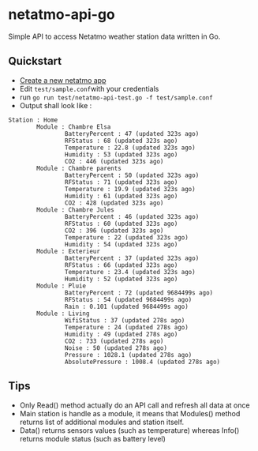 # netatmo-api-go
Simple API to access Netatmo weather station data written in Go.

## Quickstart

- [Create a new netatmo app](https://dev.netatmo.com/dev/createapp)
- Edit ```test/sample.conf```with your credentials
- run ```go run test/netatmo-api-test.go -f test/sample.conf```
- Output shall look like :
```
Station : Home               
        Module : Chambre Elsa                              
                BatteryPercent : 47 (updated 323s ago)     
                RFStatus : 68 (updated 323s ago)           
                Temperature : 22.8 (updated 323s ago)      
                Humidity : 53 (updated 323s ago)           
                CO2 : 446 (updated 323s ago)               
        Module : Chambre parents                           
                BatteryPercent : 50 (updated 323s ago)     
                RFStatus : 71 (updated 323s ago)           
                Temperature : 19.9 (updated 323s ago)      
                Humidity : 61 (updated 323s ago)           
                CO2 : 428 (updated 323s ago)               
        Module : Chambre Jules                             
                BatteryPercent : 46 (updated 323s ago)     
                RFStatus : 60 (updated 323s ago)           
                CO2 : 396 (updated 323s ago)               
                Temperature : 22 (updated 323s ago)        
                Humidity : 54 (updated 323s ago)           
        Module : Exterieur   
                BatteryPercent : 37 (updated 323s ago)     
                RFStatus : 66 (updated 323s ago)           
                Temperature : 23.4 (updated 323s ago)      
                Humidity : 52 (updated 323s ago)           
        Module : Pluie       
                BatteryPercent : 72 (updated 9684499s ago)
                RFStatus : 54 (updated 9684499s ago)       
                Rain : 0.101 (updated 9684499s ago)        
        Module : Living      
                WifiStatus : 37 (updated 278s ago)         
                Temperature : 24 (updated 278s ago)        
                Humidity : 49 (updated 278s ago)           
                CO2 : 733 (updated 278s ago)               
                Noise : 50 (updated 278s ago)              
                Pressure : 1028.1 (updated 278s ago)       
                AbsolutePressure : 1008.4 (updated 278s ago)
```

## Tips
- Only Read() method actually do an API call and refresh all data at once
- Main station is handle as a module, it means that Modules() method returns list of additional modules and station itself.
- Data() returns sensors values (such as temperature) whereas Info() returns module status (such as battery level)
